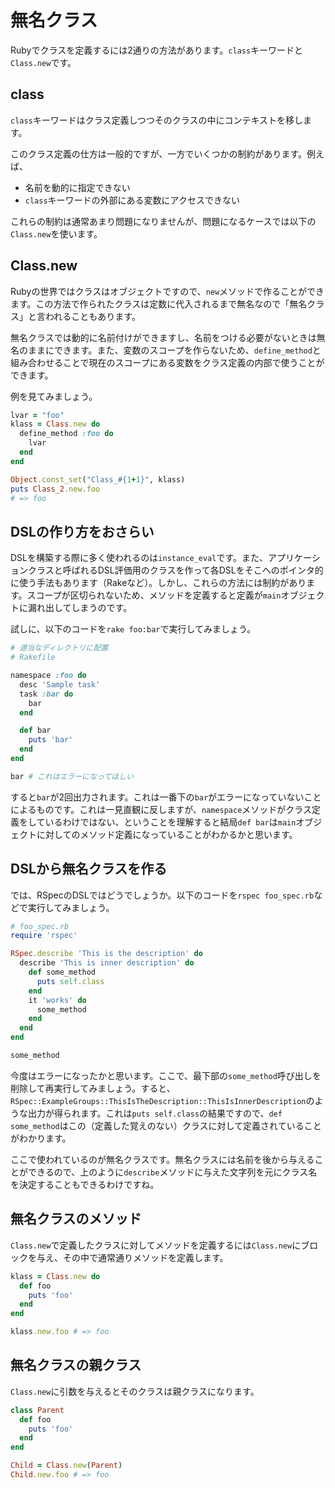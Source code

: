 # 無名クラス

Rubyでクラスを定義するには2通りの方法があります。`class`キーワードと`Class.new`です。

## class

`class`キーワードはクラス定義しつつそのクラスの中にコンテキストを移します。

このクラス定義の仕方は一般的ですが、一方でいくつかの制約があります。例えば、

* 名前を動的に指定できない
* `class`キーワードの外部にある変数にアクセスできない

これらの制約は通常あまり問題になりませんが、問題になるケースでは以下の`Class.new`を使います。

## Class.new

Rubyの世界ではクラスはオブジェクトですので、`new`メソッドで作ることができます。この方法で作られたクラスは定数に代入されるまで無名なので「無名クラス」と言われることもあります。

無名クラスでは動的に名前付けができますし、名前をつける必要がないときは無名のままにできます。また、変数のスコープを作らないため、`define_method`と組み合わせることで現在のスコープにある変数をクラス定義の内部で使うことができます。

例を見てみましょう。

```ruby
lvar = "foo"
klass = Class.new do
  define_method :foo do
    lvar
  end
end

Object.const_set("Class_#{1+1}", klass)
puts Class_2.new.foo
# => foo
```

## DSLの作り方をおさらい

DSLを構築する際に多く使われるのは`instance_eval`です。また、アプリケーションクラスと呼ばれるDSL評価用のクラスを作って各DSLをそこへのポインタ的に使う手法もあります（Rakeなど）。しかし、これらの方法には制約があります。スコープが区切られないため、メソッドを定義すると定義が`main`オブジェクトに漏れ出してしまうのです。

試しに、以下のコードを`rake foo:bar`で実行してみましょう。

```ruby
# 適当なディレクトリに配置
# Rakefile

namespace :foo do
  desc 'Sample task'
  task :bar do
    bar
  end

  def bar
    puts 'bar'
  end
end

bar # これはエラーになってほしい
```

すると`bar`が2回出力されます。これは一番下の`bar`がエラーになっていないことによるものです。これは一見直観に反しますが、`namespace`メソッドがクラス定義をしているわけではない、ということを理解すると結局`def bar`は`main`オブジェクトに対してのメソッド定義になっていることがわかるかと思います。

## DSLから無名クラスを作る

では、RSpecのDSLではどうでしょうか。以下のコードを`rspec foo_spec.rb`などで実行してみましょう。

```ruby
# foo_spec.rb
require 'rspec'

RSpec.describe 'This is the description' do
  describe 'This is inner description' do
    def some_method
      puts self.class
    end
    it 'works' do
      some_method
    end
  end
end

some_method
```

今度はエラーになったかと思います。ここで、最下部の`some_method`呼び出しを削除して再実行してみましょう。すると、`RSpec::ExampleGroups::ThisIsTheDescription::ThisIsInnerDescription`のような出力が得られます。これは`puts self.class`の結果ですので、`def some_method`はこの（定義した覚えのない）クラスに対して定義されていることがわかります。

ここで使われているのが無名クラスです。無名クラスには名前を後から与えることができるので、上のように`describe`メソッドに与えた文字列を元にクラス名を決定することもできるわけですね。

## 無名クラスのメソッド

`Class.new`で定義したクラスに対してメソッドを定義するには`Class.new`にブロックを与え、その中で通常通りメソッドを定義します。

```ruby
klass = Class.new do
  def foo
    puts 'foo'
  end
end

klass.new.foo # => foo
```

## 無名クラスの親クラス

`Class.new`に引数を与えるとそのクラスは親クラスになります。

```ruby
class Parent
  def foo
    puts 'foo'
  end
end

Child = Class.new(Parent)
Child.new.foo # => foo
```
